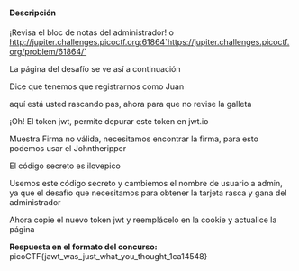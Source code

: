 #### Descripción

¡Revisa el bloc de notas del administrador! o http://jupiter.challenges.picoctf.org:61864`https://jupiter.challenges.picoctf.org/problem/61864/`

La página del desafío se ve así a continuación

Dice que tenemos que registrarnos como Juan

aquí está usted rascando pas, ahora para que no revise la galleta

¡Oh! El token jwt, permite depurar este token en jwt.io

Muestra Firma no válida, necesitamos encontrar la firma, para esto podemos usar el Johntheripper

El código secreto es ilovepico

Usemos este código secreto y cambiemos el nombre de usuario a admin, ya que el desafío que necesitamos para obtener la tarjeta rasca y gana del administrador

Ahora copie el nuevo token jwt y reemplácelo en la cookie y actualice la página

**Respuesta en el formato del concurso:**  picoCTF{jawt_was_just_what_you_thought_1ca14548}